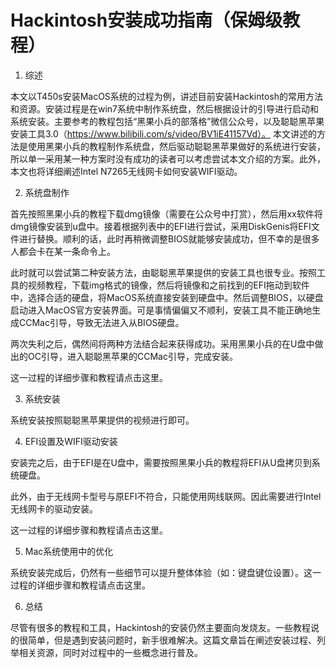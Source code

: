# Hackintosh安装成功指南（保姆级教程）
1. 综述

本文以T450s安装MacOS系统的过程为例，讲述目前安装Hackintosh的常用方法和资源。安装过程是在win7系统中制作系统盘，然后根据设计的引导进行启动和系统安装。主要参考的教程包括“黑果小兵的部落格”微信公众号，以及聪聪黑苹果安装工具3.0（https://www.bilibili.com/s/video/BV1iE41157Vd）。  本文讲述的方法是使用黑果小兵的教程制作系统盘，然后驱动聪聪黑苹果做好的系统进行安装，所以单一采用某一种方案时没有成功的读者可以考虑尝试本文介绍的方案。此外，本文也将详细阐述Intel N7265无线网卡如何安装WIFI驱动。

2. 系统盘制作

首先按照黑果小兵的教程下载dmg镜像（需要在公众号中打赏），然后用xx软件将dmg镜像安装到u盘中。接着根据列表中的EFI进行尝试，采用DiskGenis将EFI文件进行替换。顺利的话，此时再稍微调整BIOS就能够安装成功，但不幸的是很多人都会卡在某一条命令上。

此时就可以尝试第二种安装方法，由聪聪黑苹果提供的安装工具也很专业。按照工具的视频教程，下载img格式的镜像，然后将镜像和之前找到的EFI拖动到软件中，选择合适的硬盘，将MacOS系统直接安装到硬盘中。然后调整BIOS，以硬盘启动进入MacOS官方安装界面。可是事情偏偏又不顺利，安装工具不能正确地生成CCMac引导，导致无法进入从BIOS硬盘。

两次失利之后，偶然间将两种方法结合起来获得成功。采用黑果小兵的在U盘中做出的OC引导，进入聪聪黑苹果的CCMac引导，完成安装。

这一过程的详细步骤和教程请点击这里。


3. 系统安装

系统安装按照聪聪黑苹果提供的视频进行即可。

4. EFI设置及WIFI驱动安装

安装完之后，由于EFI是在U盘中，需要按照黑果小兵的教程将EFI从U盘拷贝到系统硬盘。

此外，由于无线网卡型号与原EFI不符合，只能使用网线联网。因此需要进行Intel无线网卡的驱动安装。

这一过程的详细步骤和教程请点击这里。

5. Mac系统使用中的优化

系统安装完成后，仍然有一些细节可以提升整体体验（如：键盘键位设置）。这一过程的详细步骤和教程请点击这里。

6. 总结

尽管有很多的教程和工具，Hackintosh的安装仍然主要面向发烧友。一些教程说的很简单，但是遇到安装问题时，新手很难解决。这篇文章旨在阐述安装过程、列举相关资源，同时对过程中的一些概念进行普及。



